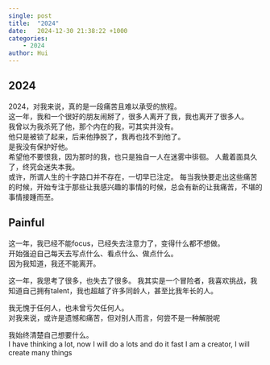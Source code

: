 ```yaml
---
single: post
title:  "2024"
date:   2024-12-30 21:38:22 +1000
categories: 
    - 2024
author: Hui
---
```


## 2024
2024，对我来说，真的是一段痛苦且难以承受的旅程。  
这一年，我和一个很好的朋友闹掰了，很多人离开了我，我也离开了很多人。  
我曾以为我杀死了他，那个内在的我，可其实并没有。  
他只是被锁了起来，后来他挣脱了，我再也找不到他了。  
是我没有保护好他。  
希望他不要恨我，因为那时的我，也只是独自一人在迷雾中徘徊。
人戴着面具久了，终究会迷失本我。  
或许，所谓人生的十字路口并不存在，一切早已注定。
每当我快要走出这些痛苦的时候，开始专注于那些让我感兴趣的事情的时候，总会有新的让我痛苦，不堪的事情接踵而至。


## Painful
这一年，我已经不能focus，已经失去注意力了，变得什么都不想做。  
开始强迫自己每天去写点什么、看点什么、做点什么。  
因为我知道，我还不能离开。

这一年，我思考了很多，也失去了很多。
我其实是一个冒险者，我喜欢挑战，我知道自己拥有talent，我也超越了许多同龄人，甚至比我年长的人。

我无愧于任何人，也未曾亏欠任何人。  
对我来说，或许是遗憾和痛苦，但对别人而言，何尝不是一种解脱呢

我始终清楚自己想要什么。  
I have thinking a lot, now I will do a lots and do it fast
I am a creator, I will create many things 